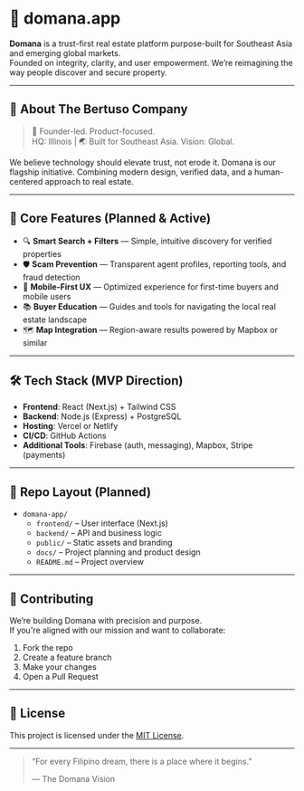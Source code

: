 # 🏡 domana.app

**Domana** is a trust-first real estate platform purpose-built for Southeast Asia and emerging global markets.  
Founded on integrity, clarity, and user empowerment. We’re reimagining the way people discover and secure property.

---

## 🔧 About The Bertuso Company

> 🔨 Founder-led. Product-focused.  
> HQ: Illinois | 🌏 Built for Southeast Asia. Vision: Global.

We believe technology should elevate trust, not erode it. Domana is our flagship initiative. Combining modern design, verified data, and a human-centered approach to real estate.

---

## 🚀 Core Features (Planned & Active)

- 🔍 **Smart Search + Filters** — Simple, intuitive discovery for verified properties
- 🛡️ **Scam Prevention** — Transparent agent profiles, reporting tools, and fraud detection
- 📱 **Mobile-First UX** — Optimized experience for first-time buyers and mobile users
- 📚 **Buyer Education** — Guides and tools for navigating the local real estate landscape
- 🗺️ **Map Integration** — Region-aware results powered by Mapbox or similar

---

## 🛠️ Tech Stack (MVP Direction)

- **Frontend**: React (Next.js) + Tailwind CSS
- **Backend**: Node.js (Express) + PostgreSQL
- **Hosting**: Vercel or Netlify
- **CI/CD**: GitHub Actions
- **Additional Tools**: Firebase (auth, messaging), Mapbox, Stripe (payments)

---

## 📁 Repo Layout (Planned)

- `domana-app/`
  - `frontend/` – User interface (Next.js)
  - `backend/` – API and business logic
  - `public/` – Static assets and branding
  - `docs/` – Project planning and product design
  - `README.md` – Project overview

---

## 🤝 Contributing

We’re building Domana with precision and purpose.  
If you're aligned with our mission and want to collaborate:

1. Fork the repo  
2. Create a feature branch  
3. Make your changes  
4. Open a Pull Request

---

## 📜 License

This project is licensed under the [MIT License](LICENSE).

---

> “For every Filipino dream, there is a place where it begins.”
> 
> — The Domana Vision
